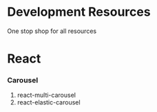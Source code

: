 # Development Resources

One stop shop for all resources

# React

### Carousel

1. react-multi-carousel
2. react-elastic-carousel
